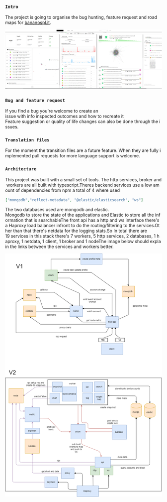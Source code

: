 
### `Intro`
The project is going to organise the bug hunting, feature request and road maps for [bananospl.it](http://bananospl.it/).

[interface]: https://raw.githubusercontent.com/anzerr/bananospl.it/master/assets/interface.png "interface"
![alt text][interface]

### `Bug and feature request`
If you find a bug you're welcome to create an issue with info inspected outcomes and how to recreate it Feature suggestion or quality of life changes can also be done through the issues.

### `Translation files`
For the moment the transition files are a future feature. When they are fully implemented pull requests for more language support is welcome.

### `Architecture`
This project was built with a small set of tools. The http services, broker and workers are all built with typescript.Theres backend services use a low amount of dependencies from npm a total of 4 where used

``` json
["mongodb","reflect-metadata", "@elastic/elasticsearch", "ws"]
```

The two databases used are mongodb and elastic.  Mongodb to store the state of the applications and Elastic to store all the information that is searchableThe front api has a http and ws interface there's a Haproxy load balancer infront to do the routing/filtering to the services.Other than that there's netdata for the logging stats.So In total there are 19 services in this stack there's 7 workers, 5 http services, 2 databases, 1 haproxy, 1 netdata, 1 client, 1 broker and 1 nodeThe image below should explain the links between the services and workers better.

[service]: https://raw.githubusercontent.com/anzerr/bananospl.it/master/assets/service.png "service"
![alt text][service]
